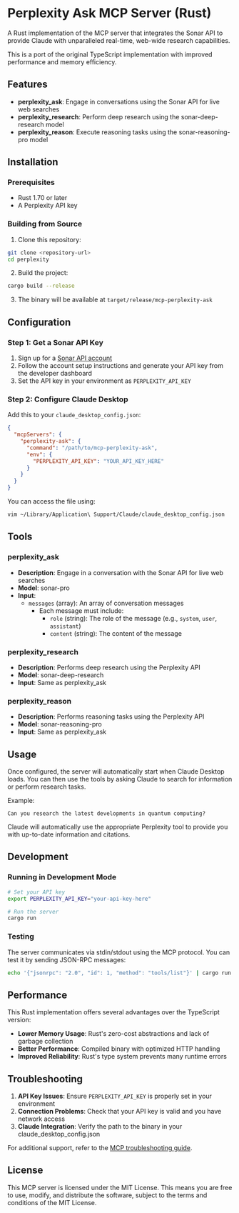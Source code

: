 # Perplexity Ask MCP Server (Rust)

A Rust implementation of the MCP server that integrates the Sonar API to provide Claude with unparalleled real-time, web-wide research capabilities.

This is a port of the original TypeScript implementation with improved performance and memory efficiency.

## Features

- **perplexity_ask**: Engage in conversations using the Sonar API for live web searches
- **perplexity_research**: Perform deep research using the sonar-deep-research model
- **perplexity_reason**: Execute reasoning tasks using the sonar-reasoning-pro model

## Installation

### Prerequisites

- Rust 1.70 or later
- A Perplexity API key

### Building from Source

1. Clone this repository:
```bash
git clone <repository-url>
cd perplexity
```

2. Build the project:
```bash
cargo build --release
```

3. The binary will be available at `target/release/mcp-perplexity-ask`

## Configuration

### Step 1: Get a Sonar API Key

1. Sign up for a [Sonar API account](https://docs.perplexity.ai/guides/getting-started)
2. Follow the account setup instructions and generate your API key from the developer dashboard
3. Set the API key in your environment as `PERPLEXITY_API_KEY`

### Step 2: Configure Claude Desktop

Add this to your `claude_desktop_config.json`:

```json
{
  "mcpServers": {
    "perplexity-ask": {
      "command": "/path/to/mcp-perplexity-ask",
      "env": {
        "PERPLEXITY_API_KEY": "YOUR_API_KEY_HERE"
      }
    }
  }
}
```

You can access the file using:
```bash
vim ~/Library/Application\ Support/Claude/claude_desktop_config.json
```

## Tools

### perplexity_ask
- **Description**: Engage in a conversation with the Sonar API for live web searches
- **Model**: sonar-pro
- **Input**:
  - `messages` (array): An array of conversation messages
    - Each message must include:
      - `role` (string): The role of the message (e.g., `system`, `user`, `assistant`)
      - `content` (string): The content of the message

### perplexity_research
- **Description**: Performs deep research using the Perplexity API
- **Model**: sonar-deep-research
- **Input**: Same as perplexity_ask

### perplexity_reason
- **Description**: Performs reasoning tasks using the Perplexity API
- **Model**: sonar-reasoning-pro
- **Input**: Same as perplexity_ask

## Usage

Once configured, the server will automatically start when Claude Desktop loads. You can then use the tools by asking Claude to search for information or perform research tasks.

Example:
```
Can you research the latest developments in quantum computing?
```

Claude will automatically use the appropriate Perplexity tool to provide you with up-to-date information and citations.

## Development

### Running in Development Mode

```bash
# Set your API key
export PERPLEXITY_API_KEY="your-api-key-here"

# Run the server
cargo run
```

### Testing

The server communicates via stdin/stdout using the MCP protocol. You can test it by sending JSON-RPC messages:

```bash
echo '{"jsonrpc": "2.0", "id": 1, "method": "tools/list"}' | cargo run
```

## Performance

This Rust implementation offers several advantages over the TypeScript version:

- **Lower Memory Usage**: Rust's zero-cost abstractions and lack of garbage collection
- **Better Performance**: Compiled binary with optimized HTTP handling
- **Improved Reliability**: Rust's type system prevents many runtime errors

## Troubleshooting

1. **API Key Issues**: Ensure `PERPLEXITY_API_KEY` is properly set in your environment
2. **Connection Problems**: Check that your API key is valid and you have network access
3. **Claude Integration**: Verify the path to the binary in your claude_desktop_config.json

For additional support, refer to the [MCP troubleshooting guide](https://modelcontextprotocol.io/docs/tools/debugging).

## License

This MCP server is licensed under the MIT License. This means you are free to use, modify, and distribute the software, subject to the terms and conditions of the MIT License.